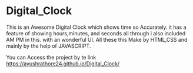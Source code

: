 # Digital_Clock
This is an Awesome Digital Clock which shows time so Accurately. it has a feature of showing hours,minutes, and seconds all through i also included AM PM in this. with an wonderful UI. All these this Make by HTML,CSS and mainly by the help of JAVASCRIPT.


You can Access the project by te link https://ayushrathore24.github.io/Digital_Clock/ 
